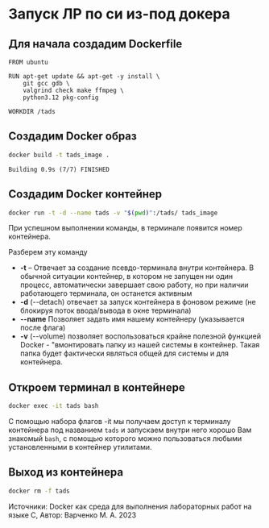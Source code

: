 # Запуск ЛР по си из-под докера

## Для начала создадим Dockerfile
```docker
FROM ubuntu

RUN apt-get update && apt-get -y install \
    git gcc gdb \
    valgrind check make ffmpeg \
    python3.12 pkg-config

WORKDIR /tads
```

## Создадим Docker образ
```bash
docker build -t tads_image .
``` 
`Building 0.9s (7/7) FINISHED`  



## Создадим Docker контейнер
```bash
docker run -t -d --name tads -v "$(pwd)":/tads/ tads_image
``` 
При успешном выполнении команды, в терминале появится номер контейнера.

Разберем эту команду 
- **-t** – Отвечает за создание псевдо-терминала внутри
контейнера. В обычной ситуации контейнер, в котором не запущен ни один процесс, автоматически завершает свою работу, но при наличии работающего терминала, он останется активным
- **-d** (--detach) отвечает за запуск контейнера в фоновом
режиме (не блокируя поток ввода/вывода в окне терминала)
- **--name** Позволяет задать имя нашему контейнеру (указывается после флага)
- **-v** (--volume) позволяет воспользоваться крайне полезной
функцией Docker - "вмонтировать папку из нашей системы в контейнер. Такая папка будет фактически являться общей для системы и для контейнера. 

## Откроем терминал в контейнере
```bash
docker exec -it tads bash
```
С помощью набора флагов -it мы получаем доступ к терминалу
контейнера под названием `tads` и запускаем внутри него
хорошо Вам знакомый `bash`, с помощью которого можно пользоваться
любыми установленными в контейнер утилитами.

## Выход из контейнера
```bash
docker rm -f tads
```
Источники:
Docker как среда для выполнения лабораторных работ на языке C, Автор: Варченко М. А. 2023  